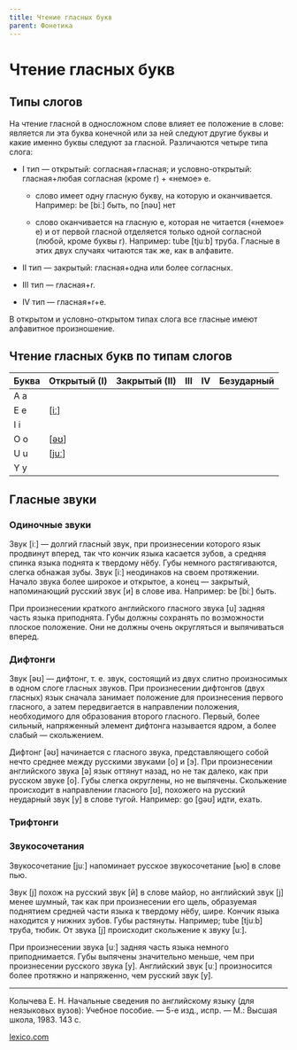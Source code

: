 ```yaml
---
title: Чтение гласных букв
parent: Фонетика
---
```


# Чтение гласных букв

## Типы слогов

На чтение гласной в односложном слове влияет ее положение в слове:
является ли эта буква конечной или за ней следуют другие буквы и какие
именно буквы следуют за гласной. Различаются четыре типа слога:

- I тип — открытый: согласная+гласная; и условно-открытый:
  гласная+любая согласная (кроме r) + «немое» e.

  - слово имеет одну гласную букву, на которую и
    оканчивается. Например: be [biː] быть, no [nəʊ] нет

  - слово оканчивается на гласную е, которая не читается («немое» е) и
    от первой гласной отделяется только одной согласной (любой, кроме
    буквы r). Например: tube [tjuːb] труба. Гласные в этих двух
    случаях читаются так же, как в алфавите.

- II тип — закрытый: гласная+одна или более согласных.

- III тип — гласная+r.

- IV тип — гласная+r+e.

В открытом и условно-открытом типах слога все гласные имеют алфавитное
произношение.

## Чтение гласных букв по типам слогов

| Буква | Открытый (I)  | Закрытый (II) | III | IV | Безударный |
|-------|---------------|---------------|-----|----|------------|
| A a   |               |               |     |    |            |
| E e   | [[iː](#iː)]   |               |     |    |            |
| I i   |               |               |     |    |            |
| O o   | [[əʊ](#əʊ)]   |               |     |    |            |
| U u   | [[juː](#juː)] |               |     |    |            |
| Y y   |               |               |     |    |            |

## Гласные звуки

### Одиночные звуки

<a name="iː"></a>
Звук [iː] — долгий гласный звук, при произнесении которого язык
продвинут вперед, так что кончик языка касается зубов, а средняя
спинка языка поднята к твердому нёбу.  Губы немного растягиваются,
слегка обнажая зубы.  Звук [iː] неодинаков на своем протяжении.
Начало звука более широкое и открытое, а конец — закрытый,
напоминающий русский звук [и] в слове ива. Например: be [biː] быть.

<a name="u"></a>
При произнесении краткого английского гласного звука [u] задняя часть
языка приподнята.  Губы должны сохранять по возможности плоское
положение.  Они не должны очень округляться и выпячиваться вперед.

### Дифтонги

<a name="əʊ"></a>
Звук [əʊ] — дифтонг, т. е. звук, состоящий из двух слитно произносимых
в одном слоге гласных звуков.  При произнесении дифтонгов (двух
гласных) язык сначала занимает положение для произнесения первого
гласного, а затем передвигается в направлении положения, необходимого
для образования второго гласного. Первый, более сильный, напряженный
элемент дифтонга называется ядром, а более слабый — скольжением.

Дифтонг [əʊ] начинается с гласного звука, представляющего собой нечто
среднее между русскими звуками [o] и [э]. При произнесении английского
звука [ə] язык оттянут назад, но не так далеко, как при русском звуке
[о]. Губы слегка округлены, но не выпячены. Скольжение происходит в
направлении гласного [ʊ], похожего на русский неударный звук [у] в
слове тугой. Например: go [ɡəʊ] идти, ехать.

### Трифтонги

### Звукосочетания

<a name="juː"></a>
Звукосочетание [juː] напоминает русское звукосочетание [ью] в слове
пью.

Звук [j] похож на русский звук [й] в слове майор, но английский звук
[j] менее шумный, так как при произнесении его щель, образуемая
поднятием средней части языка к твердому нёбу, шире.  Кончик языка
находится у нижних зубов. Губы растянуты. Например; tube [tjuːb]
труба, тюбик. От звука [j] происходит скольжение к звуку [uː].

При произнесении звука [uː] задняя часть языка немного приподнимается.
Губы выпячены значительно меньше, чем при произнесении русского звука
[у]. Английский звук [uː] произносится более протяжно и напряженно,
чем русский звук [у].

---

Колычева Е. Н.  Начальные сведения по английскому языку (для
неязыковых вузов): Учебное пособие. — 5-е изд., испр. — М.: Высшая
школа, 1983. 143 с.

[lexico.com](https://www.lexico.com/)
